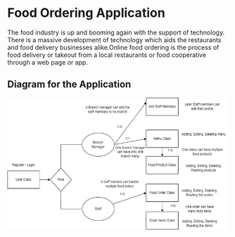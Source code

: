 # Food Ordering Application

The food industry is up and booming again with the support of technology. There is a massive development of technology which aids the restaurants and food delivery businesses alike.Online food ordering is the process of food delivery or takeout from a local restaurants or food cooperative through a web page or app.

## Diagram for the Application

<div style="text-align:center">
    <img src="./foodDeliveryFlowChart.png" height="300px">
</div>
